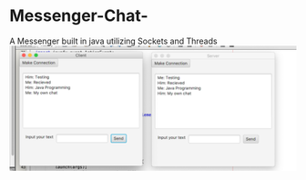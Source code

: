 # Messenger-Chat-
A Messenger built in java utilizing Sockets and Threads
<img src="https://github.com/kiaito/Messenger-Chat-/blob/master/chatproimg.png?raw=true"/>
